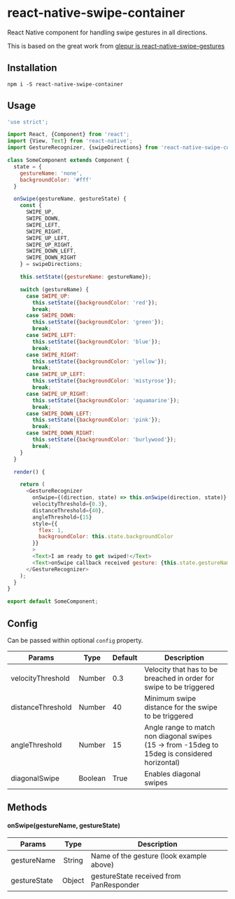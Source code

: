 # react-native-swipe-container

React Native component for handling swipe gestures in all directions.

This is based on the great work from [glepur is react-native-swipe-gestures](https://github.com/glepur/react-native-swipe-gestures)

## Installation

`npm i -S react-native-swipe-container`

## Usage

```javascript
'use strict';

import React, {Component} from 'react';
import {View, Text} from 'react-native';
import GestureRecognizer, {swipeDirections} from 'react-native-swipe-container';

class SomeComponent extends Component {
  state = {
    gestureName: 'none',
    backgroundColor: '#fff'
  }

  onSwipe(gestureName, gestureState) {
    const {
      SWIPE_UP,
      SWIPE_DOWN,
      SWIPE_LEFT,
      SWIPE_RIGHT,
      SWIPE_UP_LEFT,
      SWIPE_UP_RIGHT,
      SWIPE_DOWN_LEFT,
      SWIPE_DOWN_RIGHT
    } = swipeDirections;

    this.setState({gestureName: gestureName});

    switch (gestureName) {
      case SWIPE_UP:
        this.setState({backgroundColor: 'red'});
        break;
      case SWIPE_DOWN:
        this.setState({backgroundColor: 'green'});
        break;
      case SWIPE_LEFT:
        this.setState({backgroundColor: 'blue'});
        break;
      case SWIPE_RIGHT:
        this.setState({backgroundColor: 'yellow'});
        break;
      case SWIPE_UP_LEFT:
        this.setState({backgroundColor: 'mistyrose'});
        break;
      case SWIPE_UP_RIGHT:
        this.setState({backgroundColor: 'aquamarine'});
        break;
      case SWIPE_DOWN_LEFT:
        this.setState({backgroundColor: 'pink'});
        break;
      case SWIPE_DOWN_RIGHT:
        this.setState({backgroundColor: 'burlywood'});
        break;
    }
  }

  render() {

    return (
      <GestureRecognizer
        onSwipe={(direction, state) => this.onSwipe(direction, state)}
        velocityThreshold={0.3},
        distanceThreshold={40},
        angleThreshold={15}
        style={{
          flex: 1,
          backgroundColor: this.state.backgroundColor
        }}
        >
        <Text>I am ready to get swiped!</Text>
        <Text>onSwipe callback received gesture: {this.state.gestureName}</Text>
      </GestureRecognizer>
    );
  }
}

export default SomeComponent;
```

## Config

Can be passed within optional `config` property.

| Params                     | Type          | Default | Description  |
| -------------------------- |:-------------:| ------- | ------------ |
| velocityThreshold          | Number        | 0.3     | Velocity that has to be breached in order for swipe to be triggered |
| distanceThreshold          | Number        | 40      | Minimum swipe distance for the swipe to be triggered |
| angleThreshold             | Number        | 15      | Angle range to match non diagonal swipes (15 -> from -15deg to 15deg is considered horizontal) |
| diagonalSwipe              | Boolean       | True    | Enables diagonal swipes |

## Methods

#### onSwipe(gestureName, gestureState)

| Params        | Type          | Description  |
| ------------- |:-------------:| ------------ |
| gestureName   | String        | Name of the gesture (look example above) |
| gestureState  | Object        | gestureState received from PanResponder  |
